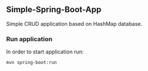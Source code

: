 ## Simple-Spring-Boot-App

Simple CRUD application based on HashMap database.

### Run application
In order to start application run:

```mvn spring-boot:run```
